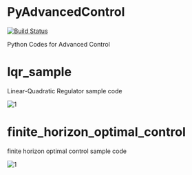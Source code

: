 # PyAdvancedControl

[![Build Status](https://travis-ci.org/AtsushiSakai/PyAdvancedControl.svg?branch=master)](https://travis-ci.org/AtsushiSakai/PyAdvancedControl)

Python Codes for Advanced Control

# lqr_sample

Linear-Quadratic Regulator sample code

![1](https://github.com/AtsushiSakai/PyAdvancedControl/blob/master/lqr_sample/result.png)

# finite_horizon_optimal_control

finite horizon optimal control sample code

![1](https://github.com/AtsushiSakai/PyAdvancedControl/blob/master/finite_horizon_optimal_control/result.png)
